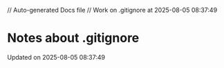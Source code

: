 // Auto-generated Docs file
// Work on .gitignore at 2025-08-05 08:37:49
# Notes about .gitignore
Updated on 2025-08-05 08:37:49
